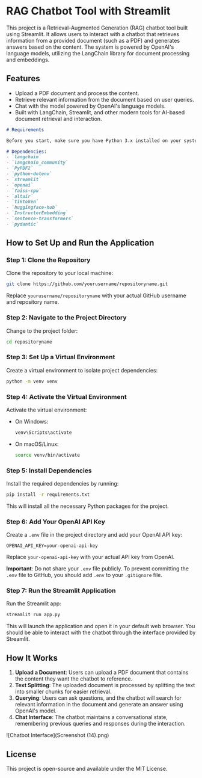 # RAG Chatbot Tool with Streamlit

This project is a Retrieval-Augmented Generation (RAG) chatbot tool built using Streamlit. It allows users to interact with a chatbot that retrieves information from a provided document (such as a PDF) and generates answers based on the content. The system is powered by OpenAI's language models, utilizing the LangChain library for document processing and embeddings.

## Features

- Upload a PDF document and process the content.
- Retrieve relevant information from the document based on user queries.
- Chat with the model powered by OpenAI's language models.
- Built with LangChain, Streamlit, and other modern tools for AI-based document retrieval and interaction.
```markdown
# Requirements

Before you start, make sure you have Python 3.x installed on your system. You can install the required dependencies using the `requirements.txt` file provided in the project.

# Dependencies:
- `langchain`
- `langchain_community`
- `PyPDF2`
- `python-dotenv`
- `streamlit`
- `openai`
- `faiss-cpu`
- `altair`
- `tiktoken`
- `huggingface-hub`
- `InstructorEmbedding`
- `sentence-transformers`
- `pydantic`
```

## How to Set Up and Run the Application

### Step 1: Clone the Repository

Clone the repository to your local machine:

```bash
git clone https://github.com/yourusername/repositoryname.git
```

Replace `yourusername/repositoryname` with your actual GitHub username and repository name.

### Step 2: Navigate to the Project Directory

Change to the project folder:

```bash
cd repositoryname
```

### Step 3: Set Up a Virtual Environment

Create a virtual environment to isolate project dependencies:

```bash
python -m venv venv
```

### Step 4: Activate the Virtual Environment

Activate the virtual environment:
- On Windows:

  ```bash
  venv\Scripts\activate
  ```

- On macOS/Linux:

  ```bash
  source venv/bin/activate
  ```

### Step 5: Install Dependencies

Install the required dependencies by running:

```bash
pip install -r requirements.txt
```

This will install all the necessary Python packages for the project.

### Step 6: Add Your OpenAI API Key

Create a `.env` file in the project directory and add your OpenAI API key:

```
OPENAI_API_KEY=your-openai-api-key
```

Replace `your-openai-api-key` with your actual API key from OpenAI.

**Important**: Do not share your `.env` file publicly. To prevent committing the `.env` file to GitHub, you should add `.env` to your `.gitignore` file.

### Step 7: Run the Streamlit Application

Run the Streamlit app:

```bash
streamlit run app.py
```

This will launch the application and open it in your default web browser. You should be able to interact with the chatbot through the interface provided by Streamlit.

## How It Works

1. **Upload a Document**: Users can upload a PDF document that contains the content they want the chatbot to reference.
2. **Text Splitting**: The uploaded document is processed by splitting the text into smaller chunks for easier retrieval.
3. **Querying**: Users can ask questions, and the chatbot will search for relevant information in the document and generate an answer using OpenAI's model.
4. **Chat Interface**: The chatbot maintains a conversational state, remembering previous queries and responses during the interaction.

![Chatbot Interface](Screenshot (14).png)


## License

This project is open-source and available under the MIT License.
